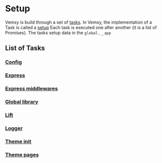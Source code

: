 # Setup

Vemsy is build through a set of [tasks](https://www.npmjs.com/package/middleware-setup).
In Vemsy, the implementation of a Task is called a [setup](https://github.com/jadok/vemsy/tree/master/src/setup/index.js)
Each task is executed one after another (it is a list of Promises).
The tasks setup data in the `global.__app`

## List of Tasks

### [Config](./config.md)

### [Express](./express.md)

### [Express middlewares](./express-middleware.md)

### [Global library](./global-library.md)

### [Lift](./lift.md)

### [Logger](./loggger.md)

### [Theme init](../theme/setup/theme-init.md)

### [Theme pages](../theme/setup/theme-pages.md)
